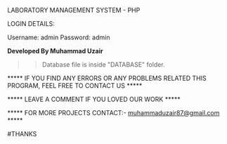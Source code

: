 LABORATORY MANAGEMENT SYSTEM - PHP

LOGIN DETAILS:

Username: admin
Password: admin

**Developed By Muhammad Uzair**

>>Database file is inside "DATABASE" folder.

***** IF YOU FIND ANY ERRORS OR ANY PROBLEMS RELATED THIS PROGRAM, FEEL FREE TO CONTACT US *****  


***** LEAVE A COMMENT IF YOU LOVED OUR WORK *****


***** FOR MORE PROJECTS CONTACT:- muhammaduzair87@gmail.com *****



#THANKS
